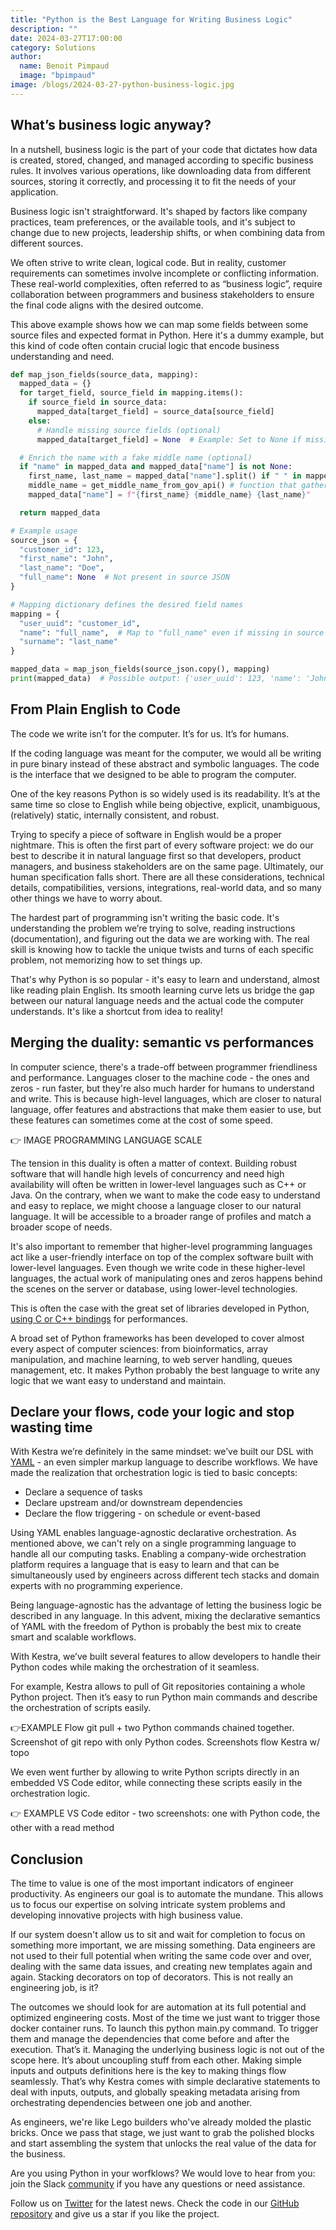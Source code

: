 ```yaml
---
title: "Python is the Best Language for Writing Business Logic"
description: ""
date: 2024-03-27T17:00:00
category: Solutions
author:
  name: Benoit Pimpaud
  image: "bpimpaud"
image: /blogs/2024-03-27-python-business-logic.jpg
---
```


## What’s business logic anyway?

In a nutshell, business logic is the part of your code that dictates how data is created, stored, changed, and managed according to specific business rules. It involves various operations, like downloading data from different sources, storing it correctly, and processing it to fit the needs of your application.

Business logic isn't straightforward. It's shaped by factors like company practices, team preferences, or the available tools, and it's subject to change due to new projects, leadership shifts, or when combining data from different sources.

We often strive to write clean, logical code. But in reality, customer requirements can sometimes involve incomplete or conflicting information. These real-world complexities, often referred to as “business logic”, require collaboration between programmers and business stakeholders to ensure the final code aligns with the desired outcome.


This above example shows how we can map some fields between some source files and expected format in Python. Here it's a dummy example, but this kind of code often contain crucial logic that encode business understanding and need.

```python
def map_json_fields(source_data, mapping):
  mapped_data = {}
  for target_field, source_field in mapping.items():
    if source_field in source_data:
      mapped_data[target_field] = source_data[source_field]
    else:
      # Handle missing source fields (optional)
      mapped_data[target_field] = None  # Example: Set to None if missing

  # Enrich the name with a fake middle name (optional)
  if "name" in mapped_data and mapped_data["name"] is not None:
    first_name, last_name = mapped_data["name"].split() if " " in mapped_data["name"] else (mapped_data["name"], "")
    middle_name = get_middle_name_from_gov_api() # function that gather middle names provided by a governament service API
    mapped_data["name"] = f"{first_name} {middle_name} {last_name}"

  return mapped_data

# Example usage
source_json = {
  "customer_id": 123,
  "first_name": "John",
  "last_name": "Doe",
  "full_name": None  # Not present in source JSON
}

# Mapping dictionary defines the desired field names
mapping = {
  "user_uuid": "customer_id",
  "name": "full_name",  # Map to "full_name" even if missing in source
  "surname": "last_name"
}

mapped_data = map_json_fields(source_json.copy(), mapping)
print(mapped_data)  # Possible output: {'user_uuid': 123, 'name': 'John David Doe', 'surname': 'Doe'}
```

## From Plain English to Code

The code we write isn’t for the computer. It’s for us. It’s for humans.

If the coding language was meant for the computer, we would all be writing in pure binary instead of these abstract and symbolic languages. The code is the interface that we designed to be able to program the computer. 

One of the key reasons Python is so widely used is its readability. It’s at the same time so close to English while being objective, explicit, unambiguous, (relatively) static, internally consistent, and robust.

Trying to specify a piece of software in English would be a proper nightmare. This is often the first part of every software project: we do our best to describe it in natural language first so that developers, product managers, and business stakeholders are on the same page. Ultimately, our human specification falls short. There are all these considerations, technical details, compatibilities, versions, integrations, real-world data, and so many other things we have to worry about.

The hardest part of programming isn't writing the basic code. It's understanding the problem we’re trying to solve, reading instructions (documentation), and figuring out the data we are working with. The real skill is knowing how to tackle the unique twists and turns of each specific problem, not memorizing how to set things up.

That's why Python is so popular - it's easy to learn and understand, almost like reading plain English. Its smooth learning curve lets us bridge the gap between our natural language needs and the actual code the computer understands. It's like a shortcut from idea to reality!

## Merging the duality: semantic vs performances

In computer science, there's a trade-off between programmer friendliness and performance. Languages closer to the machine code - the ones and zeros - run faster, but they're also much harder for humans to understand and write. This is because high-level languages, which are closer to natural language, offer features and abstractions that make them easier to use, but these features can sometimes come at the cost of some speed.

👉 IMAGE PROGRAMMING LANGUAGE SCALE

The tension in this duality is often a matter of context. Building robust software that will handle high levels of concurrency and need high availability will often be written in lower-level languages such as C++ or Java.
On the contrary, when we want to make the code easy to understand and easy to replace, we might choose a language closer to our natural language. It will be accessible to a broader range of profiles and match a broader scope of needs.

It's also important to remember that higher-level programming languages act like a user-friendly interface on top of the complex software built with lower-level languages.
Even though we write code in these higher-level languages, the actual work of manipulating ones and zeros happens behind the scenes on the server or database, using lower-level technologies.

This is often the case with the great set of libraries developed in Python, [using C or C++ bindings](https://numpy.org/doc/stable/user/whatisnumpy.html#why-is-numpy-fast) for performances.

A broad set of Python frameworks has been developed to cover almost every aspect of computer sciences: from bioinformatics, array manipulation, and machine learning, to web server handling, queues management, etc. It makes Python probably the best language to write any logic that we want easy to understand and maintain.


## Declare your flows, code your logic and stop wasting time

With Kestra we’re definitely in the same mindset: we’ve built our DSL with [YAML](https://kestra.io/blogs/2023-12-01-yaml-pitfalls) - an even simpler markup language to describe workflows. We have made the realization that orchestration logic is tied to basic concepts: 

- Declare a sequence of tasks
- Declare upstream and/or downstream dependencies
- Declare the flow triggering - on schedule or event-based

Using YAML enables language-agnostic declarative orchestration. As mentioned above, we can't rely on a single programming language to handle all our computing tasks. Enabling a company-wide orchestration platform requires a language that is easy to learn and that can be simultaneously used by engineers across different tech stacks and domain experts with no programming experience.

Being language-agnostic has the advantage of letting the business logic be described in any language. 
In this advent, mixing the declarative semantics of YAML with the freedom of Python is probably the best mix to create smart and scalable workflows.

With Kestra, we’ve built several features to allow developers to handle their Python codes while making the orchestration of it seamless. 

For example, Kestra allows to pull of Git repositories containing a whole Python project. Then it’s easy to run Python main commands and describe the orchestration of scripts easily.

👉EXAMPLE Flow git pull + two Python commands chained together. Screenshot of git repo with only Python codes. Screenshots flow Kestra w/ topo

We even went further by allowing to write Python scripts directly in an embedded VS Code editor, while connecting these scripts easily in the orchestration logic.

👉 EXAMPLE VS Code editor - two screenshots: one with Python code, the other with a read method


## Conclusion

The time to value is one of the most important indicators of engineer productivity. As engineers our goal is to automate the mundane. This allows us to focus our expertise on solving intricate system problems and developing innovative projects with high business value.

If our system doesn't allow us to sit and wait for completion to focus on something more important, we are missing something. Data engineers are not used to their full potential when writing the same code over and over, dealing with the same data issues, and creating new templates again and again. Stacking decorators on top of decorators. This is not really an engineering job, is it?

The outcomes we should look for are automation at its full potential and optimized engineering costs.
Most of the time we just want to trigger those docker container runs. To launch this python main.py command. To trigger them and manage the dependencies that come before and after the execution. That’s it.
Managing the underlying business logic is not out of the scope here. It’s about uncoupling stuff from each other. Making simple inputs and outputs definitions here is the key to making things flow seamlessly.
That’s why Kestra comes with simple declarative statements to deal with inputs, outputs, and globally speaking metadata arising from orchestrating dependencies between one job and another.

As engineers, we're like Lego builders who've already molded the plastic bricks. Once we pass that stage, we just want to grab the polished blocks and start assembling the system that unlocks the real value of the data for the business.

Are you using Python in your worfklows? We would love to hear from you: join the Slack [community](https://kestra.io/slack) if you have any questions or need assistance.

Follow us on [Twitter](https://twitter.com/kestra_io) for the latest news.
Check the code in our [GitHub repository](https://github.com/kestra-io/kestra) and give us a star if you like the project.